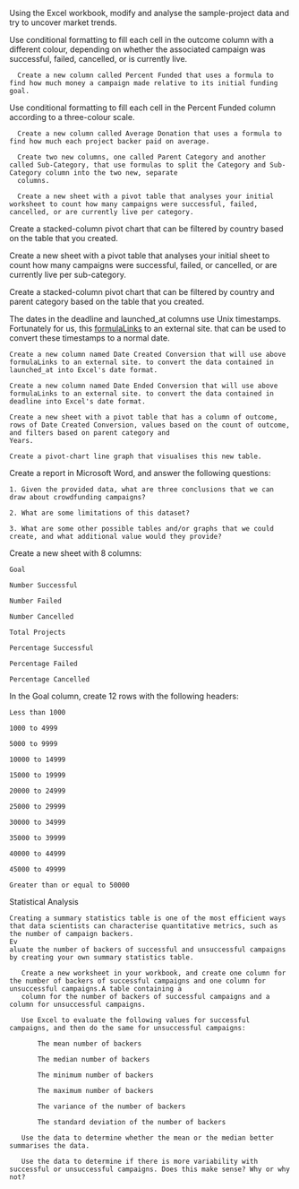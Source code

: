 Using the Excel workbook, modify and analyse the sample-project data and try to uncover market trends.

  Use conditional formatting to fill each cell in the outcome column with a different colour, depending on whether the associated campaign was successful, failed, cancelled, or is 
  currently live.
    
      Create a new column called Percent Funded that uses a formula to find how much money a campaign made relative to its initial funding goal.
    
  Use conditional formatting to fill each cell in the Percent Funded column according to a three-colour scale. 
      
      Create a new column called Average Donation that uses a formula to find how much each project backer paid on average.
    
      Create two new columns, one called Parent Category and another called Sub-Category, that use formulas to split the Category and Sub-Category column into the two new, separate 
      columns.
      
      Create a new sheet with a pivot table that analyses your initial worksheet to count how many campaigns were successful, failed, cancelled, or are currently live per category.
  
  Create a stacked-column pivot chart that can be filtered by country based on the table that you created.
  
  Create a new sheet with a pivot table that analyses your initial sheet to count how many campaigns were successful, failed, or cancelled, or are currently live per sub-category.
  
  Create a stacked-column pivot chart that can be filtered by country and parent category based on the table that you created.
  
  The dates in the deadline and launched_at columns use Unix timestamps. Fortunately for us, this [formulaLinks](https://www.extendoffice.com/documents/excel/2473-excel-timestamp-to-date.html) to an external site. that can be used to convert these timestamps to a normal date.
    
    Create a new column named Date Created Conversion that will use above formulaLinks to an external site. to convert the data contained in launched_at into Excel's date format.
    
    Create a new column named Date Ended Conversion that will use above formulaLinks to an external site. to convert the data contained in deadline into Excel's date format.
    
    Create a new sheet with a pivot table that has a column of outcome, rows of Date Created Conversion, values based on the count of outcome, and filters based on parent category and   
    Years.
    
    Create a pivot-chart line graph that visualises this new table.
  
  Create a report in Microsoft Word, and answer the following questions:
    
    1. Given the provided data, what are three conclusions that we can draw about crowdfunding campaigns?
    
    2. What are some limitations of this dataset?
    
    3. What are some other possible tables and/or graphs that we could create, and what additional value would they provide?
  Create a new sheet with 8 columns:
    
    Goal
    
    Number Successful
    
    Number Failed
   
    Number Cancelled
   
    Total Projects
    
    Percentage Successful
    
    Percentage Failed
    
    Percentage Cancelled
  
  In the Goal column, create 12 rows with the following headers:
    
    Less than 1000
    
    1000 to 4999
   
    5000 to 9999
   
    10000 to 14999
   
    15000 to 19999
   
    20000 to 24999
    
    25000 to 29999
   
    30000 to 34999
   
    35000 to 39999
   
    40000 to 44999
   
    45000 to 49999
    
    Greater than or equal to 50000

Statistical Analysis
    
    Creating a summary statistics table is one of the most efficient ways that data scientists can characterise quantitative metrics, such as the number of campaign backers.
    Ev
    aluate the number of backers of successful and unsuccessful campaigns by creating your own summary statistics table.
       
       Create a new worksheet in your workbook, and create one column for the number of backers of successful campaigns and one column for unsuccessful campaigns.A table containing a 
       column for the number of backers of successful campaigns and a column for unsuccessful campaigns.
       
       Use Excel to evaluate the following values for successful campaigns, and then do the same for unsuccessful campaigns:
           
           The mean number of backers
           
           The median number of backers
           
           The minimum number of backers
           
           The maximum number of backers
           
           The variance of the number of backers
           
           The standard deviation of the number of backers
       
       Use the data to determine whether the mean or the median better summarises the data.
       
       Use the data to determine if there is more variability with successful or unsuccessful campaigns. Does this make sense? Why or why not?
